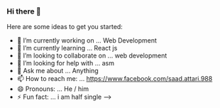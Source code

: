 ### Hi there 👋


Here are some ideas to get you started:

- 🔭 I’m currently working on ... Web Development
- 🌱 I’m currently learning ... React js
- 👯 I’m looking to collaborate on ... web development
- 🤔 I’m looking for help with ... asm
- 💬 Ask me about ... Anything
- 📫 How to reach me: ... https://www.facebook.com/saad.attari.988
- 😄 Pronouns: ... He / him
- ⚡ Fun fact: ... i am half single
-->
